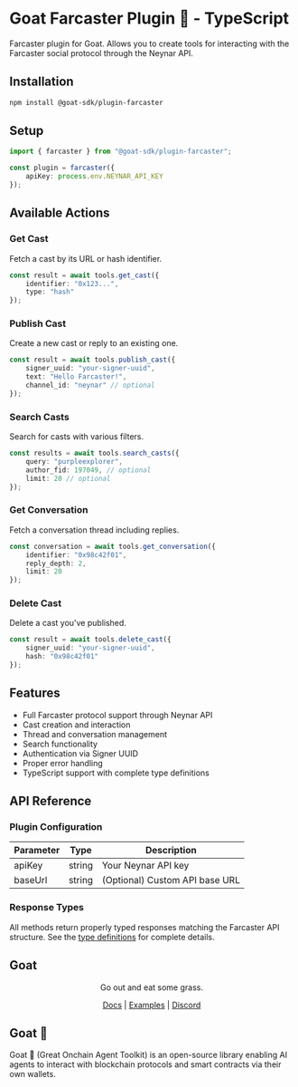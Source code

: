 # Goat Farcaster Plugin 🐐 - TypeScript

Farcaster plugin for Goat. Allows you to create tools for interacting with the Farcaster social protocol through the Neynar API.

## Installation
```bash
npm install @goat-sdk/plugin-farcaster
```

## Setup
    
```typescript
import { farcaster } from "@goat-sdk/plugin-farcaster";

const plugin = farcaster({ 
    apiKey: process.env.NEYNAR_API_KEY 
});
```

## Available Actions

### Get Cast
Fetch a cast by its URL or hash identifier.

```typescript
const result = await tools.get_cast({
    identifier: "0x123...", 
    type: "hash"
});
```

### Publish Cast
Create a new cast or reply to an existing one.

```typescript
const result = await tools.publish_cast({
    signer_uuid: "your-signer-uuid",
    text: "Hello Farcaster!",
    channel_id: "neynar" // optional
});
```

### Search Casts
Search for casts with various filters.

```typescript
const results = await tools.search_casts({
    query: "purpleexplorer",
    author_fid: 197049, // optional
    limit: 20 // optional
});
```

### Get Conversation
Fetch a conversation thread including replies.

```typescript
const conversation = await tools.get_conversation({
    identifier: "0x98c42f01",
    reply_depth: 2,
    limit: 20
});
```

### Delete Cast
Delete a cast you've published.

```typescript
const result = await tools.delete_cast({
    signer_uuid: "your-signer-uuid",
    hash: "0x98c42f01"
});
```

## Features

- Full Farcaster protocol support through Neynar API
- Cast creation and interaction
- Thread and conversation management
- Search functionality
- Authentication via Signer UUID
- Proper error handling
- TypeScript support with complete type definitions

## API Reference

### Plugin Configuration

| Parameter | Type | Description |
|-----------|------|-------------|
| apiKey | string | Your Neynar API key |
| baseUrl | string | (Optional) Custom API base URL |

### Response Types

All methods return properly typed responses matching the Farcaster API structure. See the [type definitions](./src/types.ts) for complete details.

## Goat

<div align="center">
Go out and eat some grass.

[Docs](https://ohmygoat.dev) | [Examples](https://github.com/goat-sdk/goat/tree/main/typescript/examples) | [Discord](https://discord.gg/goat-sdk)</div>

## Goat 🐐
Goat 🐐 (Great Onchain Agent Toolkit) is an open-source library enabling AI agents to interact with blockchain protocols and smart contracts via their own wallets.